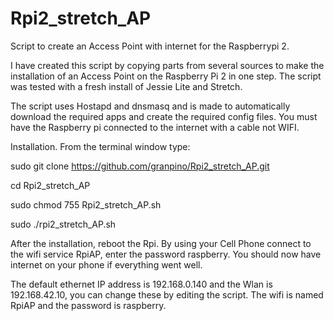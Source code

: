 # Rpi2_stretch_AP
Script to create an Access Point with internet for the Raspberrypi 2. 

I have created this script by copying parts from several sources to make the installation of an Access Point on the Raspberry Pi 2 in one step. The script was tested with a fresh install of Jessie Lite and Stretch.

The script uses Hostapd and dnsmasq and is made to automatically download the required apps and create the required config files. You must have the Raspberry pi connected to the internet with a cable not WIFI.

Installation. From the terminal window type:

sudo git clone https://github.com/granpino/Rpi2_stretch_AP.git

cd Rpi2_stretch_AP

sudo chmod 755 Rpi2_stretch_AP.sh

sudo ./rpi2_stretch_AP.sh

After the installation, reboot the Rpi. By using your Cell Phone connect to the wifi service RpiAP, enter the password raspberry. You should now have internet on your phone if everything went well.

The default ethernet IP address is 192.168.0.140 and the Wlan is 192.168.42.10, you can change these by editing the script. The wifi is named RpiAP and the password is raspberry.
